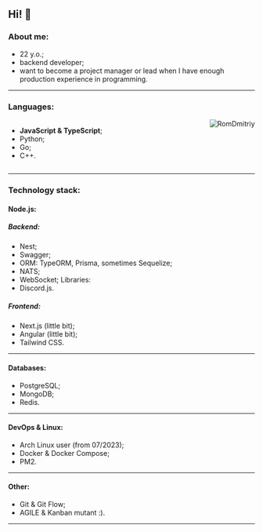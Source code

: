 Hi! 👋
---
### About me:
- 22 y.o.;
- backend developer;
- want to become a project manager or lead when I have enough production experience in programming.
---
### Languages:
<div style='display: flex; flex-direction: row; justify-content: space-between'>
<ul style='width: 40%'>
<li><b>JavaScript & TypeScript</b>;</li>
<li>Python;</li>
<li>Go;</li>
<li>C++.</li>
</ul>
<img src="https://github-readme-stats.vercel.app/api/top-langs?username=RomDmitriy&show_icons=true&locale=en&layout=compact&theme=dracula" alt="RomDmitriy" />
</div>

---
### Technology stack:
#### Node.js:
##### Backend:
- Nest;
- Swagger;
- ORM: TypeORM, Prisma, sometimes Sequelize;
- NATS;
- WebSocket;
  Libraries:
- Discord.js.
##### Frontend:
- Next.js (little bit);
- Angular (little bit);
- Tailwind CSS.
---
#### Databases:
- PostgreSQL;
- MongoDB;
- Redis.
---
#### DevOps & Linux:
- Arch Linux user (from 07/2023);
- Docker & Docker Compose;
- PM2.
---
#### Other:
- Git & Git Flow;
- AGILE & Kanban mutant :).
---
